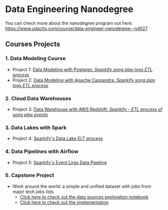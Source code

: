 # Data Engineering Nanodegree

You can check more about the nanodegree program out here: https://www.udacity.com/course/data-engineer-nanodegree--nd027

## Courses Projects

### 1. Data Modeling Course

 - Project 1: [Data Modeling with Postgres: *Sparkify song play logs ETL process*](https://github.com/gabfr/data-engineering-nanodegree/tree/master/1-data-modeling/L3-Project_Data_Modeling_with_Postgres#sparkify-song-play-logs-etl-process)
 - Project 2: [Data Modeling with Apache Cassandra: *Sparkify song play logs ETL process*](https://github.com/gabfr/data-engineering-nanodegree/blob/master/1-data-modeling/L5-Project_Data_Modeling_with_Apache_Cassandra/Project_1B_Project_Template.ipynb)
 
 ### 2. Cloud Data Warehouses
 
 - Project 3: [Data Warehouse with AWS Redshift: *Sparkify - ETL process of song play events*](https://github.com/gabfr/data-engineering-nanodegree/tree/master/2-cloud-data-warehouses/L4_Project_-_Data_Warehouse)
 
 ### 3. Data Lakes with Spark
 
 - Project 4: [Sparkify's Data Lake ELT process](https://github.com/gabfr/data-engineering-nanodegree/tree/master/3-data-lakes-with-spark/L4_Project)
 
 ### 4. Data Pipelines with Airflow
 
  - Project 5: [Sparkify's Event Logs Data Pipeline](https://github.com/gabfr/data-engineering-nanodegree/tree/master/4-data-pipelines-with-airflow/L4_project)
  
 ### 5. Capstone Project
 
  - Work around the world: a simple and unified dataset with jobs from major tech jobs lists
    - [Click here to check out the data sources exploration notebook](https://github.com/gabfr/data-engineering-nanodegree/tree/master/5-capstone-project)
    - [Click here to check out the implementation](https://github.com/gabfr/work-around-the-world)